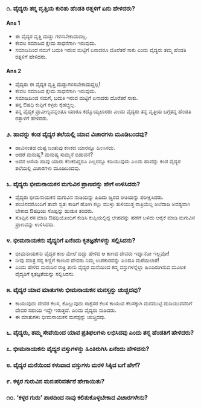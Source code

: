 ### ೧. ವೈದ್ಯರು ತನ್ನ ವೃತ್ತಿಯ ಕುರಿತು ಹೆಂಡತಿ ರತ್ನಳಿಗೆ ಏನು ಹೇಳಿದರು?
#### Ans 1
* ಈ ವೈದ್ಯರ ವೃತ್ತಿ ದುಡ್ಡು ಗಳಿಸಬೇಕಾದುದಲ್ಲ.
* ಕೇವಲ ಸಮಾಜದ ಕ್ಷೇಮ ಸಾಧನೆಗಾಗಿ ಇರುವುದು.
* ಸಮಾಜದಿಂದ ನಮಗೆ ಬದುಕಿ ಇರುವ ಮಟ್ಟಿಗೆ ಏನಾದರೂ ದೊರೆತರೆ ಸಾಕು ಎಂದು ವೈದ್ಯರು ತಮ್ಮ ಹೆಂಡತಿ ರತ್ನಳಿಗೆ ಹೇಳಿದರು.
#### Ans 2
* ವೈದ್ಯರು ಈ ವೈದ್ಯಕ ವೃತ್ತಿ ದುಡ್ಡುಗಳಿಸಬೇಕಾದುದ್ದಲ್ಲ!
* ಕೇವಲ ಸಮಾಜದ ಕ್ಷೇಮ ಸಾಧನೆಗಾಗಿ ಇರುವುದು.
* ಸಮಾಜದಿ೦ದ ನಮಗೆ, ಬದುಕಿ ಇರುವ ಮಟ್ಟಿಗೆ ಏನಾದರು ದೊರೆತರೆ ಸಾಕು.
* ತನ್ನ ಔಷಧಿ ಕುಪ್ಪಿಗೆ ಕಳ್ಳರು ಕೈಹಚ್ಚಿಲ್ಲ.
* ತನ್ನ ವೈದ್ಯಕ ಪ್ರಾವೀಣ್ಯವನ್ನ೦ತೂ ಯಾರೂ ಕದ್ಮೊಯ್ಯಲಾರರು ಎ೦ದು ವೈದ್ಯರು ತನ್ನ ವೃತ್ತಿಯ ಬಗ್ಗೆತನ್ನ ಹೆ೦ಡತಿ ರತ್ತಾಳಿಗೆ ಹೇಳಿದರು.

### ೨. ಹಾವನ್ನು ಕಂಡ ವೈದ್ಯರ ತಲೆಯಲ್ಲಿ ಯಾವ ವಿಚಾರಗಳು ಮೂಡಿಬಂದವು?
* ಹಾವಿನಂತಹ ದುಷ್ಟ ಜಂತುವು ಕಣಕದ ಯಾರನ್ನೂ ಹಿ೦ಸಿಸದು.
* ಆದರೆ ಮನುಷ್ಯ? ಮನುಷ್ಯ ಸುಮ್ಮನೆ ಬಿಡುವನೆ?
* ಅವನ ಆಸೆಯ ಹಾವು ಯಾರು ಕೆಣಕದಿದ್ದರೂ ಎಲ್ಲರನ್ನೂ ಕಡಿಯುವುದು ಎ೦ದು ಹಾವನ್ನು ಕಂಡ ವೈದ್ಯರ ತಲೆಯಲ್ಲಿ ವಿಚಾರಗಳು ಮೂಡಿಬಂದವು.

### ೩. ವೈದ್ಯರು ಭೀಮನಾಯಕನ ಮಗುವಿನ ಪ್ರಾಣವನ್ನು ಹೇಗೆ ಉಳಿಸಿದರು?
* ವೈದ್ಯರು ಭೀಮನಾಯಕನ ಮಗುವಿನ ನಾಡಿಯನ್ನು ಹಿಡಿದು ಜ್ವರದ ರೀತಿಯನ್ನು ಪರೀಕ್ಷಿಸಿದರು.
* ಪಂಜಿನವರೊಂದಿಗೆ ತಾವೇ ಸ್ವತಃ ಕಾಡಿಗೆ ಹೋಗಿ ಕಲ್ಲು ಮುಳ್ಳು ತುಳಿಯುತ್ತ ರಾತ್ರಿಯೆಲ್ಲ ಅಲೆದಾಡಿ ಅವಶ್ಯವಾಗಿ ಬೇಕಾದ ಔಷಧಿಯ ಸೊಪ್ಪನ್ನು ಹುಡುಕಿ ತಂದರು.
*  ಸೊಪ್ಪಿನ ರಸ ಮಾಡಿ ಔಷಧಿಯೊಂದಿಗೆ ಕುಡಿಸಿ ಕುಪ್ಪಿಯಲ್ಲಿದ್ದ ಲೇಹವನ್ನು ಹಣೆಗೆ ಬಳಿದು ಆರೈಕೆ ಮಾಡಿ ಮಗುವಿನ ಪ್ರಾಣವನ್ನು ಉಳಿಸಿದರು.

### ೪. ಭೀಮನಾಯಕನು ವೈದ್ಯರಿಗೆ ಏನೆಂದು ಕೃತಜ್ಞತೆಗಳನ್ನು ಸಲ್ಲಿಸಿದನು?
* ಭೀಮನಾಯಕನು ವೈದ್ಯರ ಕಾಲ ಮೇಲೆ ಬಿದ್ದು ಹೇಳಿದ ಆ ಕಾಣದ ದೇವರು ಇದ್ನಾನೋ ಇಲ್ಲವೋ!
* ನೀವು ಮಾತ್ರ ನನ್ನ ಕಣ್ಣಿಗೆ ಕಾಣುವ ದೇವರು ನಿಮ್ಮ ಉಪಕಾರವನ್ನು ಎ೦ದೂ ಮರೆಯಲಾರೆ!
* ಎಂದು ಹೇಳಿದ ಮರುದಿನ ರಾತ್ರಿ ತಾನು ವೈದ್ಯರ ಮನೆಯಿಂದ ಕದ್ಮ ವಸ್ತುಗಳನ್ನೆಲ್ಲಾ ಹಿ೦ದಿರುಗಿಸುವ ಮೂಲಕ ವೈದ್ಯರಿಗೆ ಕೃತಜ್ಞತೆಯನ್ನು ಸಲ್ಲಿಸಿದನು.

### ೫. ವೈದ್ಯರ ಯಾವ ಮಾತುಗಳು ಭೀಮನಾಯಕನ ಮನಸ್ಸನ್ನು ಚುಚ್ಚಿದವು?
* ಕಾಯುವುದು ದೇವರ ಕೆಲಸ, ಕೊಲ್ಲುವುದು ರಾಕ್ಷಸರ ಕೆಲಸ ಕಾಯುವ ಕೆಲಸಕ್ಕಾಗಿ ಮನಮುಟ್ಟಿ ದುಡಿಯುವವರಿಗೆ ದೇವರ ಸಹಾಯ ಇದ್ದೇ ಇರುತ್ತದೆ. ಎ೦ದು ವೈದ್ಯರು ನುಡಿದರು.
* ಈ ಮಾತುಗಳು ಭೀಮನಾಯಕನ ಮನಸ್ಸನ್ನು ಚುಚ್ಚಿದವು.

### ೬. ವೈದ್ಯರು, ತಮ್ಮ ಸೇವೆಯಿಂದ ಯಾವ ಪ್ರತಿಫಲಗಳು ಲಭಿಸಿದವು ಎಂದು ತನ್ನ ಹೆಂಡತಿಗೆ  ಹೇಳಿದರು?
### ೭. ಭೀಮನಾಯಕನು ವೈದ್ಯರ ವಸ್ತುಗಳನ್ನು ಹಿಂತಿರುಗಿಸಿ ಏನೆಂದು ಹೇಳಿದನು?
### ೮. ವೈದ್ಯರ ಮನೆಯಿಂದ ಕಳುವಾದ ವಸ್ತುಗಳು ಮರಳಿ ಸಿಕ್ಕಿದ ಬಗೆ ಹೇಗೆ?
### ೯. ಕಳ್ಳರ ಗುರುವಿನ ಮನಃಪರಿವರ್ತನೆ ಹೇಗಾಯಿತು?
### ೧೦. ‘ಕಳ್ಳರ ಗುರು’ ಪಾಠದಿಂದ ನಾವು ಕಲಿತುಕೊಳ್ಳಬೇಕಾದ ವಿಚಾರಗಳೇನು? 



